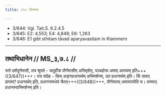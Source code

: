 ```yaml
---
title: २१५ टिप्पन्यः

---
```

- 3/644: Vgl. Tait.S. 6.2.4.5
- 3/645: E2: 4,553; E4: 4,848; E6: 1,263
- 3/646: E1 gibt sthitaṃ tāvad aparyavasitam in Klammern

____________________________________________


## तथाभिधानेन // MS_३,७.८ //

स्तो दर्शपूर्णमासौ, तत्र श्रूयते - चतुर्होत्रा पौर्णमासीम् अभिमृशेत्, पञ्चहोत्रा अमाव् आस्याम् इति+++({3/647})+++। तत्र संदेहः - किम् अङ्गप्रधानार्थम् अभिमर्शनम्, उत प्रधानार्थम् इति। किं तावत् प्राप्तम्? प्रधानार्थम् इति, प्रधाननामधेयं चैतत्+++({3/648})+++, पौर्णमास्य् अमावास्येति च। तस्मात् प्रधानस्याभिमर्शनम् इति।
